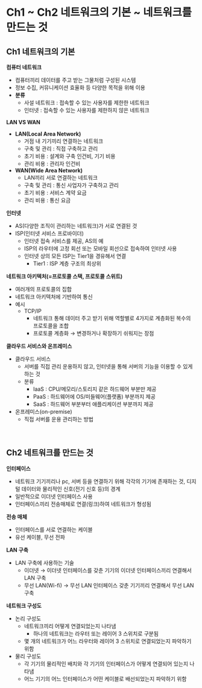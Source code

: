 # Ch1 ~ Ch2 네트워크의 기본 ~ 네트워크를 만드는 것

## Ch1  네트워크의 기본

**컴퓨터 네트워크**

- 컴퓨터끼리 데이터를 주고 받는 그물처럼 구성된 시스템
- 정보 수집, 커뮤니케이션 효율화 등 다양한 목적을 위해 이용
- **분류**
    - 사설 네트워크 : 접속할 수 있는 사용자를 제한한 네트워크
    - 인터넷 : 접속할 수 있는 사용자를 제한하지 않은 네트워크

**LAN VS WAN**

- **LAN(Local Area Network)**
    - 거점 내 기기끼리 연결하는 네트워크
    - 구축 및 관리 : 직접 구축하고 관리
    - 초기 비용 : 설계와 구축 인건비, 기기 비용
    - 관리 비용 : 관리자 인건비
- **WAN(Wide Area Network)**
    - LAN끼리 서로 연결하는 네트워크
    - 구축 및 관리 : 통신 사업자가 구축하고 관리
    - 초기 비용 : 서비스 계약 요금
    - 관리 비용 : 통신 요금

**인터넷**

- AS(다양한 조직이 관리하는 네트워크)가 서로 연결된 것
- ISP(인터넷 서비스 프로바이더)
    - 인터넷 접속 서비스를 제공, AS의 예
    - ISP의 라우터에 고정 회선 또는 모바일 회선으로 접속하여 인터넷 사용
    - 인터넷 상의 모든 ISP는 Tier1을 경유해서 연결
        - Tier1 : ISP 계층 구조의 최상위

**네트워크 아키텍처(=프로토콜 스택, 프로토콜 스위트)**

- 여러개의 프로토콜의 집합
- 네트워크 아키텍처에 기반하여 통신
- 예시
    - TCP/IP
        - 네트워크 통해 데이터 주고 받기 위해 역할별로 4가지로 계층화된 복수의 프로토콜을 조합
        - 프로토콜 계층화 → 변경하거나 확장하기 쉬워지는 장점

**클라우드 서비스와 온프레미스**

- 클라우드 서비스
    - 서버를 직접 관리 운용하지 않고, 인터넷을 통해 서버의 기능을 이용할 수 있게 하는 것
    - 분류
        - IaaS : CPU/메모리/스토리지 같은 하드웨어 부분만 제공
        - PaaS : 하드웨어에 OS/미들웨어(플랫폼) 부분까지 제공
        - SaaS : 하드웨어 부분부터 애플리케이션 부분까지 제공
- 온프레미스(on-premise)
    - 직접 서버를 운용 관리하는 방법
<br><br><br>
  
## Ch2 네트워크를 만드는 것

**인터페이스**

- 네트워크 기기끼리나 pc, 서버 등을 연결하기 위해 각각의 기기에 존재하는 것, 디지털 데이터와 물리적인 신호(전기 신호 등)의 경계
- 일반적으로 이더넷 인터페이스 사용
- 인터페이스끼리 전송매체로 연결(링크)하여 네트워크가 형성됨

**전송 매체**

- 인터페이스를 서로 연결하는 케이블
- 유선 케이블, 무선 전파

**LAN 구축**

- LAN 구축에 사용하는 기술
    - 이더넷 → 이더넷 인터페이스를 갖춘 기기의 이더넷 인터페이스끼리 연결해서 LAN 구축
    - 무선 LAN(Wi-fi) → 무선 LAN 인터페이스 갖춘 기기끼리 연결해서 무선 LAN 구축

**네트워크 구성도**

- 논리 구성도
    - 네트워크끼리 어떻게 연결되었는지 나타냄
        - 하나의 네트워크는 라우터 또는 레이어 3 스위치로 구분됨
    - 몇 개의 네트워크가 어느 라우터와 레이어 3 스위치로 연결되었는지 파악하기 위함
- 물리 구성도
    - 각 기기의 물리적인 배치와 각 기기의 인터페이스가 어떻게 연결되어 있는지 나타냄
    - 어느 기기의 어느 인터페이스가 어떤 케이블로 배선되었는지 파악하기 위함